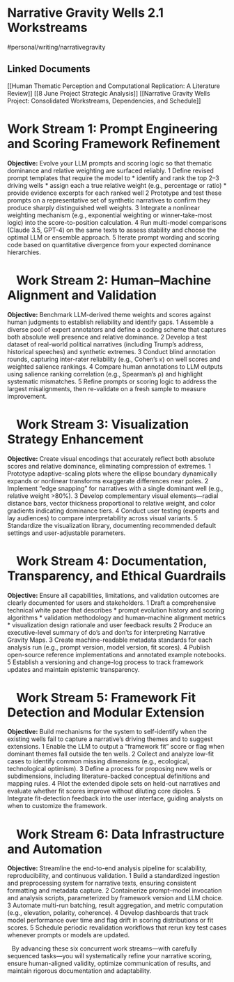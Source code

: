 # Narrative Gravity Wells 2.1 Workstreams
#personal/writing/narrativegravity

## Linked Documents
[[Human Thematic Perception and Computational Replication: A Literature Review]]
[[8 June Project Strategic Analysis]]
[[Narrative Gravity Wells Project: Consolidated Workstreams, Dependencies, and Schedule]]
# Work Stream 1: Prompt Engineering and Scoring Framework Refinement
**Objective:** Evolve your LLM prompts and scoring logic so that thematic dominance and relative weighting are surfaced reliably.
1 Define revised prompt templates that require the model to
	* identify and rank the top 2–3 driving wells
	* assign each a true relative weight (e.g., percentage or ratio)
	* provide evidence excerpts for each ranked well
2 Prototype and test these prompts on a representative set of synthetic narratives to confirm they produce sharply distinguished well weights.
3 Integrate a nonlinear weighting mechanism (e.g., exponential weighting or winner-take-most logic) into the score-to-position calculation.
4 Run multi-model comparisons (Claude 3.5, GPT-4) on the same texts to assess stability and choose the optimal LLM or ensemble approach.
5 Iterate prompt wording and scoring code based on quantitative divergence from your expected dominance hierarchies.

# ⠀Work Stream 2: Human–Machine Alignment and Validation
**Objective:** Benchmark LLM-derived theme weights and scores against human judgments to establish reliability and identify gaps.
1 Assemble a diverse pool of expert annotators and define a coding scheme that captures both absolute well presence and relative dominance.
2 Develop a test dataset of real-world political narratives (including Trump’s address, historical speeches) and synthetic extremes.
3 Conduct blind annotation rounds, capturing inter-rater reliability (e.g., Cohen’s κ) on well scores and weighted salience rankings.
4 Compare human annotations to LLM outputs using salience ranking correlation (e.g., Spearman’s ρ) and highlight systematic mismatches.
5 Refine prompts or scoring logic to address the largest misalignments, then re-validate on a fresh sample to measure improvement.

# ⠀Work Stream 3: Visualization Strategy Enhancement
**Objective:** Create visual encodings that accurately reflect both absolute scores and relative dominance, eliminating compression of extremes.
1 Prototype adaptive-scaling plots where the ellipse boundary dynamically expands or nonlinear transforms exaggerate differences near poles.
2 Implement “edge snapping” for narratives with a single dominant well (e.g., relative weight >80%).
3 Develop complementary visual elements—radial distance bars, vector thickness proportional to relative weight, and color gradients indicating dominance tiers.
4 Conduct user testing (experts and lay audiences) to compare interpretability across visual variants.
5 Standardize the visualization library, documenting recommended default settings and user-adjustable parameters.

# ⠀Work Stream 4: Documentation, Transparency, and Ethical Guardrails
**Objective:** Ensure all capabilities, limitations, and validation outcomes are clearly documented for users and stakeholders.
1 Draft a comprehensive technical white paper that describes
	* prompt evolution history and scoring algorithms
	* validation methodology and human–machine alignment metrics
	* visualization design rationale and user feedback results
2 Produce an executive-level summary of do’s and don’ts for interpreting Narrative Gravity Maps.
3 Create machine-readable metadata standards for each analysis run (e.g., prompt version, model version, fit scores).
4 Publish open-source reference implementations and annotated example notebooks.
5 Establish a versioning and change-log process to track framework updates and maintain epistemic transparency.

# ⠀Work Stream 5: Framework Fit Detection and Modular Extension
**Objective:** Build mechanisms for the system to self-identify when the existing wells fail to capture a narrative’s driving themes and to suggest extensions.
1 Enable the LLM to output a “framework fit” score or flag when dominant themes fall outside the ten wells.
2 Collect and analyze low-fit cases to identify common missing dimensions (e.g., ecological, technological optimism).
3 Define a process for proposing new wells or subdimensions, including literature-backed conceptual definitions and mapping rules.
4 Pilot the extended dipole sets on held-out narratives and evaluate whether fit scores improve without diluting core dipoles.
5 Integrate fit-detection feedback into the user interface, guiding analysts on when to customize the framework.

# ⠀Work Stream 6: Data Infrastructure and Automation
**Objective:** Streamline the end-to-end analysis pipeline for scalability, reproducibility, and continuous validation.
1 Build a standardized ingestion and preprocessing system for narrative texts, ensuring consistent formatting and metadata capture.
2 Containerize prompt–model invocation and analysis scripts, parameterized by framework version and LLM choice.
3 Automate multi-run batching, result aggregation, and metric computation (e.g., elevation, polarity, coherence).
4 Develop dashboards that track model performance over time and flag drift in scoring distributions or fit scores.
5 Schedule periodic revalidation workflows that rerun key test cases whenever prompts or models are updated.

⠀By advancing these six concurrent work streams—with carefully sequenced tasks—you will systematically refine your narrative scoring, ensure human-aligned validity, optimize communication of results, and maintain rigorous documentation and adaptability.
